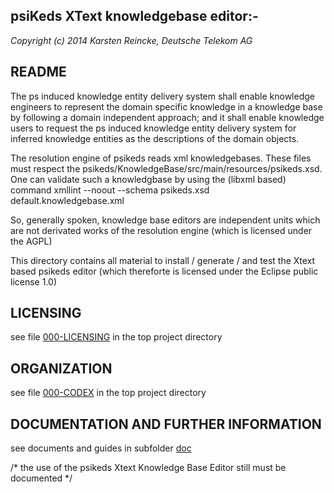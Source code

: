 psiKeds XText knowledgebase editor:- 
------------------------------------------------------

*Copyright (c) 2014 Karsten Reincke, Deutsche Telekom AG*

README
------
The ps induced knowledge entity delivery system shall enable knowledge
engineers to represent the domain specific knowledge in a knowledge base by
following a domain independent approach; and it shall enable knowledge users
to request the ps induced knowledge entity delivery system for inferred
knowledge entities as the descriptions of the domain objects.

The resolution engine of psikeds reads xml knowledgebases. These files must 
respect the psikeds/KnowledgeBase/src/main/resources/psikeds.xsd. One can 
validate such a knowledgbase by using the (libxml based) command
xmllint --noout --schema psikeds.xsd default.knowledgebase.xml

So, generally spoken, knowledge base editors are independent units
which are not derivated works of the resolution engine (which is licensed
under the AGPL)

This directory contains all material to install / generate / and test
the Xtext based psikeds editor (which thereforte is licensed under the
Eclipse public license 1.0)

LICENSING
---------
see file [000-LICENSING](000-LICENSING) in the top project directory

ORGANIZATION
------------
see file [000-CODEX](000-CODEX) in the top project directory


DOCUMENTATION AND FURTHER INFORMATION
-------------------------------------
see documents and guides in subfolder [doc](doc/)

/* the use of the psikeds Xtext Knowledge Base Editor still must be documented */
